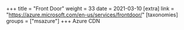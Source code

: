 +++
title = "Front Door"
weight = 33
date = 2021-03-10
[extra]
link = "https://azure.microsoft.com/en-us/services/frontdoor/"
[taxonomies]
groups = ["msazure"]
+++
Azure CDN

